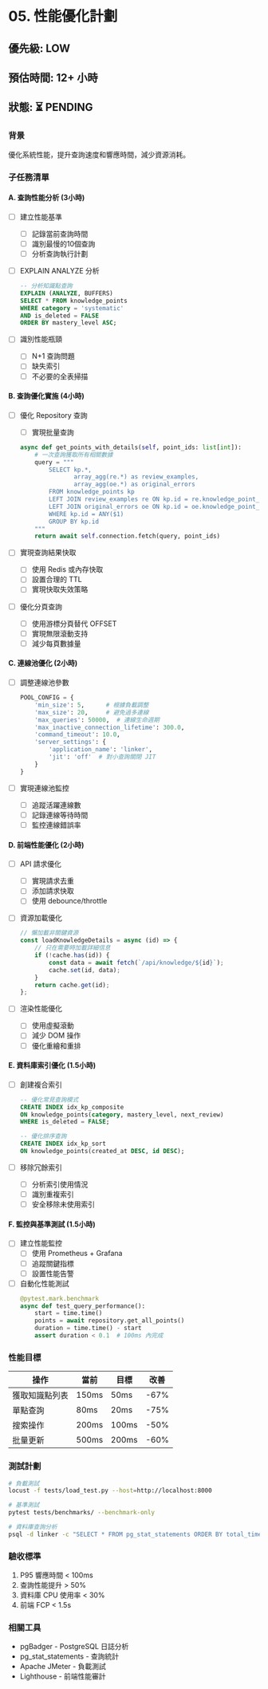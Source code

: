 # 05. 性能優化計劃

## 優先級: LOW
## 預估時間: 12+ 小時
## 狀態: ⏳ PENDING

### 背景
優化系統性能，提升查詢速度和響應時間，減少資源消耗。

### 子任務清單

#### A. 查詢性能分析 (3小時)
- [ ] 建立性能基準
  - [ ] 記錄當前查詢時間
  - [ ] 識別最慢的10個查詢
  - [ ] 分析查詢執行計劃

- [ ] EXPLAIN ANALYZE 分析
  ```sql
  -- 分析知識點查詢
  EXPLAIN (ANALYZE, BUFFERS) 
  SELECT * FROM knowledge_points 
  WHERE category = 'systematic' 
  AND is_deleted = FALSE 
  ORDER BY mastery_level ASC;
  ```

- [ ] 識別性能瓶頸
  - [ ] N+1 查詢問題
  - [ ] 缺失索引
  - [ ] 不必要的全表掃描

#### B. 查詢優化實施 (4小時)
- [ ] 優化 Repository 查詢
  - [ ] 實現批量查詢
  ```python
  async def get_points_with_details(self, point_ids: list[int]):
      # 一次查詢獲取所有相關數據
      query = """
          SELECT kp.*, 
                 array_agg(re.*) as review_examples,
                 array_agg(oe.*) as original_errors
          FROM knowledge_points kp
          LEFT JOIN review_examples re ON kp.id = re.knowledge_point_id
          LEFT JOIN original_errors oe ON kp.id = oe.knowledge_point_id
          WHERE kp.id = ANY($1)
          GROUP BY kp.id
      """
      return await self.connection.fetch(query, point_ids)
  ```

- [ ] 實現查詢結果快取
  - [ ] 使用 Redis 或內存快取
  - [ ] 設置合理的 TTL
  - [ ] 實現快取失效策略

- [ ] 優化分頁查詢
  - [ ] 使用游標分頁替代 OFFSET
  - [ ] 實現無限滾動支持
  - [ ] 減少每頁數據量

#### C. 連線池優化 (2小時)
- [ ] 調整連線池參數
  ```python
  POOL_CONFIG = {
      'min_size': 5,      # 根據負載調整
      'max_size': 20,     # 避免過多連線
      'max_queries': 50000,  # 連線生命週期
      'max_inactive_connection_lifetime': 300.0,
      'command_timeout': 10.0,
      'server_settings': {
          'application_name': 'linker',
          'jit': 'off'  # 對小查詢關閉 JIT
      }
  }
  ```

- [ ] 實現連線池監控
  - [ ] 追蹤活躍連線數
  - [ ] 記錄連線等待時間
  - [ ] 監控連線錯誤率

#### D. 前端性能優化 (2小時)
- [ ] API 請求優化
  - [ ] 實現請求去重
  - [ ] 添加請求快取
  - [ ] 使用 debounce/throttle

- [ ] 資源加載優化
  ```javascript
  // 懶加載非關鍵資源
  const loadKnowledgeDetails = async (id) => {
      // 只在需要時加載詳細信息
      if (!cache.has(id)) {
          const data = await fetch(`/api/knowledge/${id}`);
          cache.set(id, data);
      }
      return cache.get(id);
  };
  ```

- [ ] 渲染性能優化
  - [ ] 使用虛擬滾動
  - [ ] 減少 DOM 操作
  - [ ] 優化重繪和重排

#### E. 資料庫索引優化 (1.5小時)
- [ ] 創建複合索引
  ```sql
  -- 優化常見查詢模式
  CREATE INDEX idx_kp_composite 
  ON knowledge_points(category, mastery_level, next_review) 
  WHERE is_deleted = FALSE;
  
  -- 優化排序查詢
  CREATE INDEX idx_kp_sort 
  ON knowledge_points(created_at DESC, id DESC);
  ```

- [ ] 移除冗餘索引
  - [ ] 分析索引使用情況
  - [ ] 識別重複索引
  - [ ] 安全移除未使用索引

#### F. 監控與基準測試 (1.5小時)
- [ ] 建立性能監控
  - [ ] 使用 Prometheus + Grafana
  - [ ] 追蹤關鍵指標
  - [ ] 設置性能告警

- [ ] 自動化性能測試
  ```python
  @pytest.mark.benchmark
  async def test_query_performance():
      start = time.time()
      points = await repository.get_all_points()
      duration = time.time() - start
      assert duration < 0.1  # 100ms 內完成
  ```

### 性能目標
| 操作 | 當前 | 目標 | 改善 |
|------|------|------|------|
| 獲取知識點列表 | 150ms | 50ms | -67% |
| 單點查詢 | 80ms | 20ms | -75% |
| 搜索操作 | 200ms | 100ms | -50% |
| 批量更新 | 500ms | 200ms | -60% |

### 測試計劃
```bash
# 負載測試
locust -f tests/load_test.py --host=http://localhost:8000

# 基準測試
pytest tests/benchmarks/ --benchmark-only

# 資料庫查詢分析
psql -d linker -c "SELECT * FROM pg_stat_statements ORDER BY total_time DESC LIMIT 10;"
```

### 驗收標準
1. P95 響應時間 < 100ms
2. 查詢性能提升 > 50%
3. 資料庫 CPU 使用率 < 30%
4. 前端 FCP < 1.5s

### 相關工具
- pgBadger - PostgreSQL 日誌分析
- pg_stat_statements - 查詢統計
- Apache JMeter - 負載測試
- Lighthouse - 前端性能審計